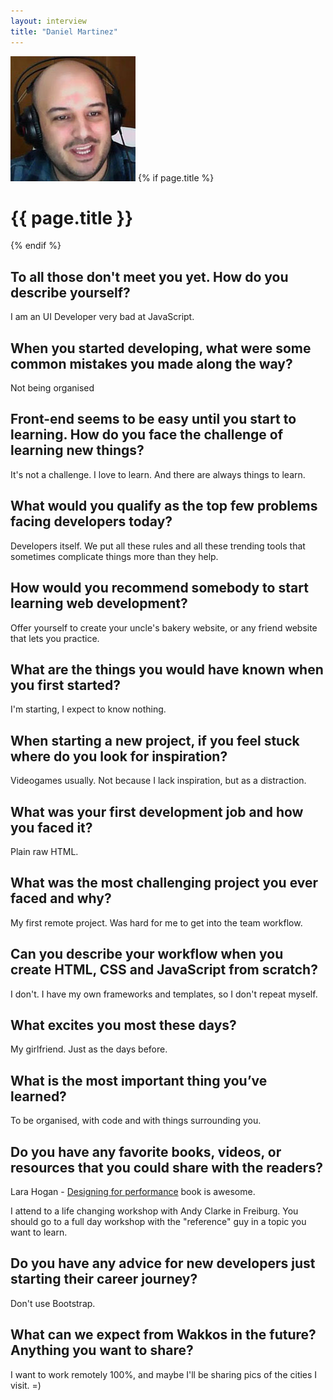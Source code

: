 ```yaml
---
layout: interview
title: "Daniel Martinez"
---
```


<img class="" src="/assets/images/portrait-daniel-martinez.jpg" alt="Photo Daniel Martínez"  />
{% if page.title %}
  <h1 class="">{{ page.title }}</h1>
{% endif %}

## To all those don't meet you yet. How do you describe yourself?

I am an UI Developer very bad at JavaScript.

## When you started developing, what were some common mistakes you made along the way?

Not being organised

## Front-end seems to be easy until you start to learning. How do you face the challenge of learning new things?

It's not a challenge. I love to learn. And there are always things to learn.

## What would you qualify as the top few problems facing developers today?

Developers itself. We put all these rules and all these trending tools that sometimes complicate things more than they help.

## How would you recommend somebody to start learning web development?

Offer yourself to create your uncle's bakery website, or any friend website that lets you practice.

## What are the things you would have known when you first started?

I'm starting, I expect to know nothing.

## When starting a new project, if you feel stuck where do you look for inspiration?

Videogames usually. Not because I lack inspiration, but as a distraction.

## What was your first development job and how you faced it?

Plain raw HTML.

## What was the most challenging project you ever faced and why?

My first remote project. Was hard for me to get into the team workflow.

## Can you describe your workflow when you create HTML, CSS and JavaScript from scratch?

I don't. I have my own frameworks and templates, so I don't repeat myself.

## What excites you most these days?

My girlfriend. Just as the days before.

## What is the most important thing you’ve learned?

To be organised, with code and with things surrounding you.

## Do you have any favorite books, videos, or resources that you could share with the readers?

Lara Hogan - [Designing for performance](http://shop.oreilly.com/product/0636920033578.do) book is awesome.

I attend to a life changing workshop with Andy Clarke in Freiburg. You should go to a full day workshop with the "reference" guy in a topic you want to learn.

## Do you have any advice for new developers just starting their career journey?

Don't use Bootstrap.

## What can we expect from Wakkos in the future? Anything you want to share?

I want to work remotely 100%, and maybe I'll be sharing pics of the cities I visit. =)

